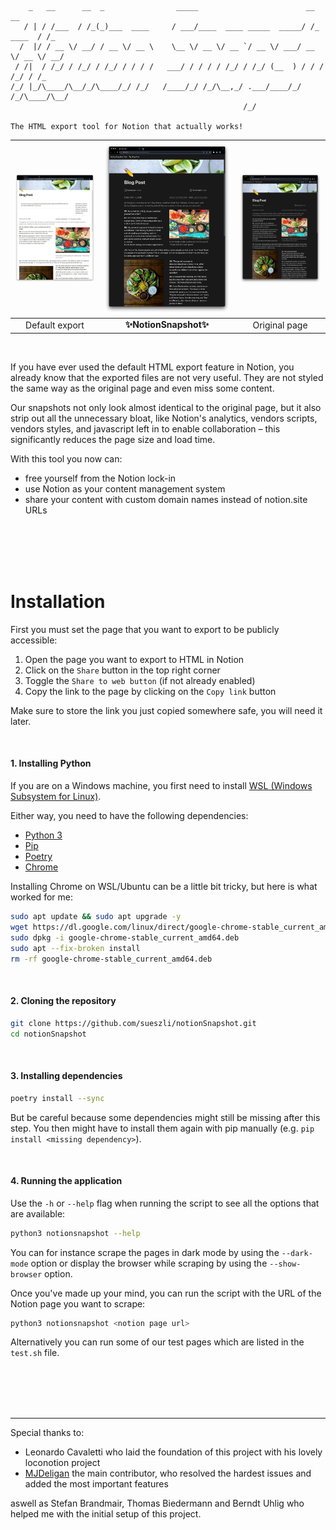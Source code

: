 ```
    _   __      __  _                _____                        __          __ 
   / | / /___  / /_(_)___  ____     / ___/____  ____ _____  _____/ /_  ____  / /_
  /  |/ / __ \/ __/ / __ \/ __ \    \__ \/ __ \/ __ `/ __ \/ ___/ __ \/ __ \/ __/
 / /|  / /_/ / /_/ / /_/ / / / /   ___/ / / / / /_/ / /_/ (__  ) / / / /_/ / /_  
/_/ |_/\____/\__/_/\____/_/ /_/   /____/_/ /_/\__,_/ .___/____/_/ /_/\____/\__/  
                                                    /_/     

The HTML export tool for Notion that actually works!

```

<img width="685" src="docs/assets/export.jpeg">  |  <img width="685" src="docs/assets/snapshot.jpeg"> | <img width="685" src="docs/assets/original.jpeg"> 
:-------------------------:|:-------------------------:|:-------------------------:
Default export              |  **✨NotionSnapshot✨**  | Original page 

<br>

If you have ever used the default HTML export feature in Notion, you already know that the exported files are not very useful. They are not styled the same way as the original page and even miss some content.

Our snapshots not only look almost identical to the original page, but it also strip out all the unnecessary bloat, like Notion's analytics, vendors scripts, vendors styles, and javascript left in to enable collaboration – this significantly reduces the page size and load time.

With this tool you now can:

- free yourself from the Notion lock-in
- use Notion as your content management system
- share your content with custom domain names instead of notion.site URLs

<br><br><br><br>

# Installation

First you must set the page that you want to export to be publicly accessible:

1. Open the page you want to export to HTML in Notion
2. Click on the `Share` button in the top right corner
3. Toggle the `Share to web button` (if not already enabled)
4. Copy the link to the page by clicking on the `Copy link` button

Make sure to store the link you just copied somewhere safe, you will need it later.

<br>

#### 1. Installing Python

If you are on a Windows machine, you first need to install [WSL (Windows Subsystem for Linux)](https://learn.microsoft.com/en-us/windows/wsl/install).

Either way, you need to have the following dependencies:

- [Python 3](https://www.python.org/downloads/)
- [Pip](https://pip.pypa.io/en/stable/installation/)
- [Poetry](https://python-poetry.org/docs/#installing-with-the-official-installer)
- [Chrome](https://www.google.com/chrome/)

Installing Chrome on WSL/Ubuntu can be a little bit tricky, but here is what worked for me:

```bash
sudo apt update && sudo apt upgrade -y
wget https://dl.google.com/linux/direct/google-chrome-stable_current_amd64.deb
sudo dpkg -i google-chrome-stable_current_amd64.deb
sudo apt --fix-broken install
rm -rf google-chrome-stable_current_amd64.deb
```

<br>

#### 2. Cloning the repository

```bash
git clone https://github.com/sueszli/notionSnapshot.git
cd notionSnapshot      
```

<br>

#### 3. Installing dependencies

```bash
poetry install --sync
```

But be careful because some dependencies might still be missing after this step. You then might have to install them again with pip manually (e.g. `pip install <missing dependency>`).

<br>

#### 4. Running the application

Use the `-h` or `--help` flag when running the script to see all the options that are available:

```bash
python3 notionsnapshot --help      
```

You can for instance scrape the pages in dark mode by using the `--dark-mode` option or display the browser while scraping by using the `--show-browser` option.

Once you've made up your mind, you can run the script with the URL of the Notion page you want to scrape:

```bash
python3 notionsnapshot <notion page url>      
```

Alternatively you can run some of our test pages which are listed in the `test.sh` file.

<br><br><br><br>

---

Special thanks to:

- Leonardo Cavaletti who laid the foundation of this project with his lovely loconotion project
- [MJDeligan](https://github.com/MJDeligan) the main contributor, who resolved the hardest issues and added the most important features

aswell as Stefan Brandmair, Thomas Biedermann and Berndt Uhlig who helped me with the initial setup of this project.
